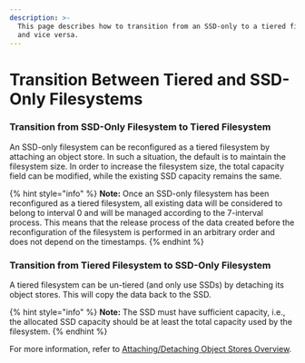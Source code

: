 ```yaml
---
description: >-
  This page describes how to transition from an SSD-only to a tiered filesystem,
  and vice versa.
---
```


# Transition Between Tiered and SSD-Only Filesystems

### Transition from SSD-Only Filesystem to Tiered Filesystem

An SSD-only filesystem can be reconfigured as a tiered filesystem by attaching an object store. In such a situation, the default is to maintain the filesystem size. In order to increase the filesystem size, the total capacity field can be modified, while the existing SSD capacity remains the same.

{% hint style="info" %}
**Note:** Once an SSD-only filesystem has been reconfigured as a tiered filesystem, all existing data will be considered to belong to interval 0 and will be managed according to the 7-interval process. This means that the release process of the data created before the reconfiguration of the filesystem is performed in an arbitrary order and does not depend on the timestamps.
{% endhint %}

### Transition from Tiered Filesystem to SSD-Only Filesystem

A tiered filesystem can be un-tiered (and only use SSDs) by detaching its object stores. This will copy the data back to the SSD.

{% hint style="info" %}
**Note:** The SSD must have sufficient capacity, i.e., the allocated SSD capacity should be at least the total capacity used by the filesystem.
{% endhint %}

For more information, refer to [Attaching/Detaching Object Stores Overview](../attaching-detaching-object-stores-to-from-filesystems.md#overview).
